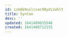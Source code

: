```yaml
---
id: izk6b9uilcvac90ydizwhlt
title: Syntax
desc: ''
updated: 1641409035546
created: 1641408712155
---
```



